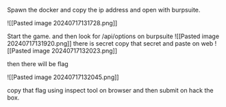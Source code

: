 
Spawn the docker and copy the ip address and open with burpsuite.

![[Pasted image 20240717131728.png]]

Start the game.
and then look for /api/options on burpsuite
![[Pasted image 20240717131920.png]]
there is secret copy that secret and paste on web
![[Pasted image 20240717132023.png]]

then there will be flag

![[Pasted image 20240717132045.png]]

copy that flag using inspect tool on browser and then submit on hack the box.
